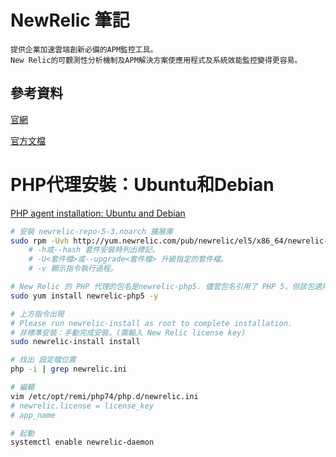 # NewRelic 筆記

```
提供企業加速雲端創新必備的APM監控工具。
New Relic的可觀測性分析機制及APM解決方案使應用程式及系統效能監控變得更容易。
```

## 參考資料

[官網](https://newrelic.com/)

[官方文檔](https://docs.newrelic.com/)


# PHP代理安裝：Ubuntu和Debian

[PHP agent installation: Ubuntu and Debian](https://docs.newrelic.com/docs/apm/agents/php-agent/installation/php-agent-installation-ubuntu-debian/)

```bash
# 安裝 newrelic-repo-5-3.noarch 擴展庫
sudo rpm -Uvh http://yum.newrelic.com/pub/newrelic/el5/x86_64/newrelic-repo-5-3.noarch.rpm
	# -h或--hash 套件安裝時列出標記。
	# -U<套件檔>或--upgrade<套件檔> 升級指定的套件檔。
	# -v 顯示指令執行過程。

# New Relic 的 PHP 代理的包名是newrelic-php5. 儘管包名引用了 PHP 5，但該包適用於所有受支持的 PHP 版本。
sudo yum install newrelic-php5 -y

# 上方指令出現
# Please run newrelic-install as root to complete installation.
# 非標準安裝：手動完成安裝。(需輸入 New Relic license key)
sudo newrelic-install install

# 找出 設定檔位置
php -i | grep newrelic.ini

# 編輯
vim /etc/opt/remi/php74/php.d/newrelic.ini
# newrelic.license = license_key
# app_name

# 起動
systemctl enable newrelic-daemon
```